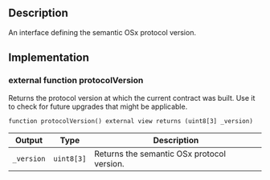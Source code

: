 
## Description

An interface defining the semantic OSx protocol version.

## Implementation

### external function protocolVersion

Returns the protocol version at which the current contract was built. Use it to check for future upgrades that might be applicable.

```solidity
function protocolVersion() external view returns (uint8[3] _version) 
```

| Output | Type | Description |
| ------ | ---- | ----------- |
|  `_version`  | `uint8[3]` | Returns the semantic OSx protocol version. |

<!--CONTRACT_END-->

